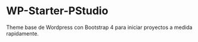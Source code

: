 # WP-Starter-PStudio
Theme base de Wordpress con Bootstrap 4 para iniciar proyectos a medida rapidamente.
